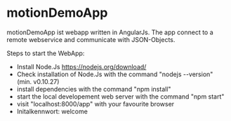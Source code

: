 # motionDemoApp 

motionDemoApp ist webapp written in AngularJs.
The app connect to a remote webservice and communicate with JSON-Objects.


Steps to start the WebApp:
- Install Node.Js https://nodejs.org/download/ 
- Check installation of Node.Js with the command "nodejs --version" (min. v0.10.27)
- install dependencies with the command "npm install"
- start the local developement web server with the command "npm start"
- visit "localhost:8000/app" with your favourite browser
- Initalkennwort: welcome
